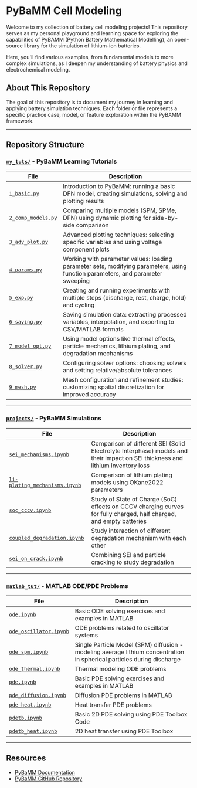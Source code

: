 # PyBaMM Cell Modeling

Welcome to my collection of battery cell modeling projects! This repository serves as my personal playground and learning space for exploring the capabilities of PyBAMM (Python Battery Mathematical Modelling), an open-source library for the simulation of lithium-ion batteries.

Here, you'll find various examples, from fundamental models to more complex simulations, as I deepen my understanding of battery physics and electrochemical modeling.

## About This Repository
The goal of this repository is to document my journey in learning and applying battery simulation techniques. Each folder or file represents a specific practice case, model, or feature exploration within the PyBAMM framework.

---

## Repository Structure


### [`my_tuts/`](my_tuts/) - PyBaMM Learning Tutorials

| File | Description |
|------|-------------|
| [`1_basic.py`](my_tuts/1_basic.py) | Introduction to PyBaMM: running a basic DFN model, creating simulations, solving and plotting results |
| [`2_comp_models.py`](my_tuts/2_comp_models.py) | Comparing multiple models (SPM, SPMe, DFN) using dynamic plotting for side-by-side comparison |
| [`3_adv_plot.py`](my_tuts/3_adv_plot.py) | Advanced plotting techniques: selecting specific variables and using voltage component plots |
| [`4_params.py`](my_tuts/4_params.py) | Working with parameter values: loading parameter sets, modifying parameters, using function parameters, and parameter sweeping |
| [`5_exp.py`](my_tuts/5_exp.py) | Creating and running experiments with multiple steps (discharge, rest, charge, hold) and cycling |
| [`6_saving.py`](my_tuts/6_saving.py) | Saving simulation data: extracting processed variables, interpolation, and exporting to CSV/MATLAB formats |
| [`7_model_opt.py`](my_tuts/7_model_opt.py) | Using model options like thermal effects, particle mechanics, lithium plating, and degradation mechanisms |
| [`8_solver.py`](my_tuts/8_solver.py) | Configuring solver options: choosing solvers and setting relative/absolute tolerances |
| [`9_mesh.py`](my_tuts/9_mesh.py) | Mesh configuration and refinement studies: customizing spatial discretization for improved accuracy |

---

### [`projects/`](projects/) - PyBaMM Simulations

| File | Description |
|------|-------------|
| [`sei_mechanisms.ipynb`](projects/sei_mechanisms.ipynb) | Comparison of different SEI (Solid Electrolyte Interphase) models and their impact on SEI thickness and lithium inventory loss |
| [`li-plating_mechanisms.ipynb`](projects/li-plating_mechanisms.ipynb) | Comparison of lithium plating models using OKane2022 parameters |
| [`soc_cccv.ipynb`](projects/soc_cccv.ipynb) | Study of State of Charge (SoC) effects on CCCV charging curves for fully charged, half charged, and empty batteries |
| [`coupled_degradation.ipynb`](projects/coupled_degradation.ipynb) | Study interaction of different degradation mechanism with each other |
| [`sei_on_crack.ipynb`](projects/sei_on_crack.ipynb) | Combining SEI and particle cracking to study degradation |

---

### [`matlab_tut/`](matlab_tut/) - MATLAB ODE/PDE Problems

| File | Description |
|------|-------------|
| [`ode.ipynb`](matlab_tut/ode.ipynb) | Basic ODE solving exercises and examples in MATLAB |
| [`ode_oscillator.ipynb`](matlab_tut/ode_oscillator.ipynb) | ODE problems related to oscillator systems |
| [`ode_spm.ipynb`](matlab_tut/ode_spm.ipynb) | Single Particle Model (SPM) diffusion - modeling average lithium concentration in spherical particles during discharge |
| [`ode_thermal.ipynb`](matlab_tut/ode_thermal.ipynb) | Thermal modeling ODE problems |
| [`pde.ipynb`](matlab_tut/pde.ipynb) | Basic PDE solving exercises and examples in MATLAB |
| [`pde_diffusion.ipynb`](matlab_tut/pde_diffusion.ipynb) | Diffusion PDE problems in MATLAB |
| [`pde_heat.ipynb`](matlab_tut/pde_heat.ipynb) | Heat transfer PDE problems |
| [`pdetb.ipynb`](matlab_tut/pdetb.ipynb) | Basic 2D PDE solving using PDE Toolbox Code |
| [`pdetb_heat.ipynb`](matlab_tut/pdetb_heat.ipynb) | 2D heat transfer using PDE Toolbox |

---


## Resources

- [PyBaMM Documentation](https://docs.pybamm.org/)
- [PyBaMM GitHub Repository](https://github.com/pybamm-team/PyBaMM)